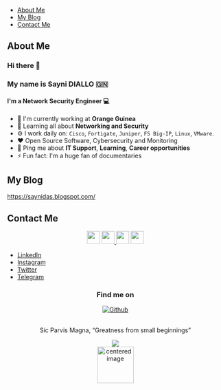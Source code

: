 * [About Me](#about-me)
* [My Blog](#my-blog)
* [Contact Me](#contact-me)

## About Me

### Hi there 👋
### My name is Sayni DIALLO 🇬🇳
#### I'm a Network Security Engineer :computer:


- 🏢 I'm currently working at **Orange Guinea** 
- 🌱 Learning all about **Networking and Security**
- ⚙️ I work daily on: `Cisco`, `Fortigate`, `Juniper`, `F5 Big-IP`, `Linux`, `VMware`.
- ❤️ Open Source Software, Cybersecurity and Monitoring
- 💬 Ping me about **IT Support**, **Learning**, **Career opportunities**
- ⚡ Fun fact: I'm a huge fan of documentaries

## My Blog
https://saynidas.blogspot.com/
## Contact Me
<p align='center'>
<a href="https://www.linkedin.com/in/saynidiallo/" target="_blank"><img height="30" src="https://www.freeiconspng.com/uploads/linkedin-logo-3.png"></a>
<a href="https://instagram.com/daskaarismatik" target="_blank"><img height="30" src="https://www.freeiconspng.com/uploads/new-instagram-icon-2.jpg">
<a href="https://twitter.com/saynidiallo" target="_blank"><img height="30" src="https://www.freeiconspng.com/uploads/logo-twitter-icon-symbol-0.png"></a>
<a href="https://t.me/s577b" target="_blank"><img height="30" src="https://www.freeiconspng.com/uploads/telegram-app-icon-2.png"/></a>
</p>

<ul>
<li><a href="https://linkedin.com/in/saynidiallo" rel="me" target="_blank">LinkedIn</a>
<li><a href="https://www.instagram.com/daskaarismatik/" rel="me" target="_blank">Instagram</a>
<li><a href="https://twitter.com/saynidiallo" rel="me" target="_blank">Twitter</a>
<li><a href="https://t.me/s577b" rel="me" target="_blank">Telegram</a>
</li>
</ul>

</p>
<h3 align="center">Find me on</h3>
<p align="center"><a 
href="https://github.com/daskaarismatik" target="_blank" rel="noopener noreferrer"><img alt="Github" 
src="https://img.shields.io/badge/GitHub-%2312100E.svg?&style=for-the-badge&logo=Github&logoColor=white" /></a>
</p>

<p align="center">
<br>
<text>Sic Parvis Magna, “Greatness from small beginnings”</text>
</p>

<p align="center">
<img src="https://visitor-badge.glitch.me/badge?page_id=daskaarismatik.daskaarismatik"/>
<br>
<img alt="centered image" height="85" src="https://upload.wikimedia.org/wikipedia/commons/e/ed/Flag_of_Guinea.svg"/>
<br>
</p>
